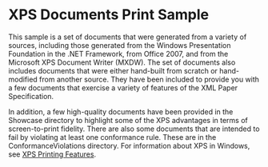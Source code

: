 <!---
    name: XPS Documents Print Sample
    platform: Application
    language: cpp
    category: Print
    description: Contains a set of documents that exercise a variety of features of the XML Paper Specification.
    samplefwlink: http://go.microsoft.com/fwlink/p/?LinkId=617942
--->


XPS Documents Print Sample
==========================

This sample is a set of documents that were generated from a variety of sources, including those generated from the Windows Presentation Foundation in the .NET Framework, from Office 2007, and from the Microsoft XPS Document Writer (MXDW). The set of documents also includes documents that were either hand-built from scratch or hand-modified from another source. They have been included to provide you with a few documents that exercise a variety of features of the XML Paper Specification.

In addition, a few high-quality documents have been provided in the Showcase directory to highlight some of the XPS advantages in terms of screen-to-print fidelity. There are also some documents that are intended to fail by violating at least one conformance rule. These are in the ConformanceViolations directory. For information about XPS in Windows, see [XPS Printing Features](http://msdn.microsoft.com/en-us/library/windows/hardware/ff564299(v=vs.85).aspx).

